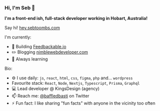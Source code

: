 ### Hi, I'm Seb 👋

**I'm a front-end ish, full-stack developer working in Hobart, Australia!**

Say hi! [hey.sebtoombs.com](https://hey.sebtoombs.com)

I'm currently:
- :rocket: Building [Feedbackable.io](https://feedbackable.io)
- :pencil2: Blogging [nimblewebdeveloper.com](https://nimblewebdeveloper.com)
- :seedling: Always learning

Bio:
- :gear: I use daily: `js`, `react`, `html`, `css`, `figma`, `php` and... `wordpress`
- Favourite stack: `React`, `Node`, `Nextjs`, `Typescript`, `Prisma`, `Graphql`
- :computer: Lead developer @ KingsDesign (agency)
- :mailbox: Reach me: [@baffledbasti](https://twitter.com/baffledbasti) on Twitter
- :zap: Fun fact: I like sharing "fun facts" with anyone in the vicinity too often
